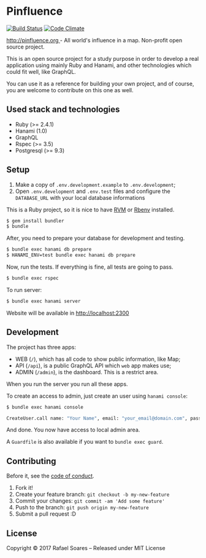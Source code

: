 # Pinfluence

[![Build Status](https://travis-ci.org/rafaels88/pinfluence.svg?branch=master)](https://travis-ci.org/rafaels88/pinfluence)
[![Code Climate](https://codeclimate.com/github/rafaels88/pinfluence.png)](https://codeclimate.com/github/rafaels88/pinfluence)

[http://pinfluence.org ](http://pinfluence.org) - All world's influence in a map. Non-profit open source project.

This is an open source project for a study purpose in order to develop a real application
using mainly Ruby and Hanami, and other technologies which could fit well, like GraphQL.

You can use it as a reference for building your own project, and of course, you are welcome
to contribute on this one as well.

## Used stack and technologies

- Ruby (>= 2.4.1)
- Hanami (1.0)
- GraphQL
- Rspec (>= 3.5)
- Postgresql (>= 9.3)

## Setup

1. Make a copy of `.env.development.example` to `.env.development`;
1. Open `.env.development` and `.env.test` files and configure the `DATABASE_URL` with your local database informations

This is a Ruby project, so it is nice to have [RVM](https://rvm.io/) or [Rbenv](https://github.com/rbenv/rbenv) installed.

```bash
$ gem install bundler
$ bundle
```

After, you need to prepare your database for development and testing.

```bash
$ bundle exec hanami db prepare
$ HANAMI_ENV=test bundle exec hanami db prepare
```

Now, run the tests. If everything is fine, all tests are going to pass.

```bash
$ bundle exec rspec
```

To run server:

```bash
$ bundle exec hanami server
```

Website will be available in [http://localhost:2300](http://localhost:2300)

## Development

The project has three apps:

- WEB (`/`), which has all code to show public information, like Map;
- API (`/api`), is a public GraphQL API which `web` app makes use;
- ADMIN (`/admin`), is the dashboard. This is a restrict area.

When you run the server you run all these apps.

To create an access to admin, just create an user using `hanami console`:

```bash
$ bundle exec hanami console

CreateUser.call name: "Your Name", email: "your_email@domain.com", password: "your-plain-password"
```

And done. You now have access to local admin area.

A `Guardfile` is also available if you want to `bundle exec guard`.

## Contributing

Before it, see the [code of conduct](https://github.com/rafaels88/pinfluence/blob/master/code-of-conduct.md).

1. Fork it!
2. Create your feature branch: `git checkout -b my-new-feature`
3. Commit your changes: `git commit -am 'Add some feature'`
4. Push to the branch: `git push origin my-new-feature`
5. Submit a pull request :D

## License

Copyright © 2017 Rafael Soares – Released under MIT License
